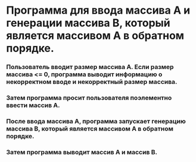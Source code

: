 # Программа для ввода массива А и генерации массива B, который является массивом А в обратном порядке.


### Пользователь вводит размер массива А. Если размер массива <= 0, программа выводит информацию о некорректном вводе и некорректный размер массива.


### Затем программа просит пользователя поэлементно ввести массив А.


### После ввода массива А, программа запускает генерацию массива B, который является массивом А в обратном порядке.


### Затем программа выводит массив А и массив B.
